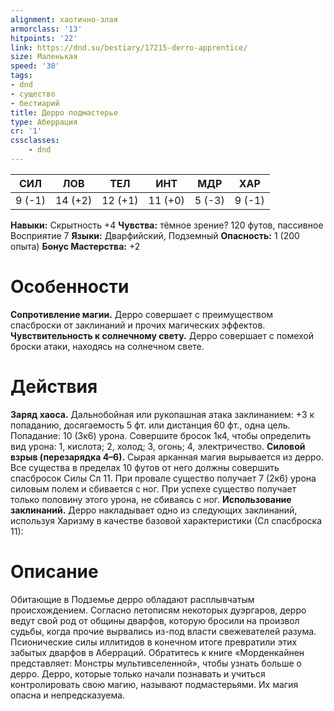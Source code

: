 ```yaml
---
alignment: хаотично-злая
armorclass: '13'
hitpoints: '22'
link: https://dnd.su/bestiary/17215-derro-apprentice/
size: Маленькая
speed: '30'
tags:
- dnd
- существо
- бестиарий
title: Дерро подмастерье
type: Аберрация
cr: '1'
cssclasses:
    - dnd
---
```



| СИЛ | ЛОВ | ТЕЛ | ИНТ | МДР | ХАР |
|---|---|---|---|---|---|
| 9 (-1) | 14 (+2) | 12 (+1) | 11 (+0) | 5 (-3) | 9 (-1) |
**Навыки:** Скрытность +4
**Чувства:** тёмное зрение? 120 футов, пассивное Восприятие 7
**Языки:** Дварфийский, Подземный
**Опасность:** 1 (200 опыта)
**Бонус Мастерства:** +2


# Особенности
**Сопротивление магии.** Дерро совершает с преимуществом спасброски от заклинаний и прочих магических эффектов.
**Чувствительность к солнечному свету.** Дерро совершает с помехой броски атаки, находясь на солнечном свете.


# Действия
**Заряд хаоса.** Дальнобойная или рукопашная атака заклинанием: +3 к попаданию, досягаемость 5 фт. или дистанция 60 фт., одна цель. Попадание: 10 (3к6) урона. Совершите бросок 1к4, чтобы определить вид урона: 1, кислота; 2, холод; 3, огонь; 4, электричество.
**Силовой взрыв (перезарядка 4–6).** Сырая арканная магия вырывается из дерро. Все существа в пределах 10 футов от него должны совершить спасбросок Силы Сл 11. При провале существо получает 7 (2к6) урона силовым полем и сбивается с ног. При успехе существо получает только половину этого урона, не сбиваясь с ног.
**Использование заклинаний.** Дерро накладывает одно из следующих заклинаний, используя Харизму в качестве базовой характеристики (Сл спасброска 11):


# Описание
Обитающие в Подземье дерро обладают расплывчатым происхождением. Согласно летописям некоторых дуэргаров, дерро ведут свой род от общины дварфов, которую бросили на произвол судьбы, когда прочие вырвались из-под власти свежевателей разума. Псионические силы иллитидов в конечном итоге превратили этих забытых дварфов в Аберраций. Обратитесь к книге «Морденкайнен представляет: Монстры мультивселенной», чтобы узнать больше о дерро. Дерро, которые только начали познавать и учиться контролировать свою магию, называют подмастерьями. Их магия опасна и непредсказуема.